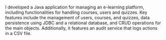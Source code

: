 I developed a Java application for managing an e-learning platform, including functionalities for handling courses, users and quizzes. Key features include the management of users, courses, and quizzes, data persistence using JDBC and a relational database, and CRUD operations for the main objects. Additionally, it features an audit service that logs actions in a CSV file.
